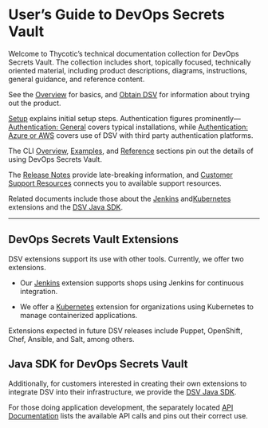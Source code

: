 ﻿[title]: # (Overview)
[tags]: # (,)
[priority]: # (1000)

# User’s Guide to DevOps Secrets Vault

Welcome to Thycotic’s technical documentation collection for DevOps Secrets Vault. The collection includes short, topically focused, technically oriented material, including product descriptions, diagrams, instructions, general guidance, and reference content.

See the [Overview](./01-overview/index.htm) for basics, and [Obtain DSV](./02-obtain/index.htm) for information about trying out the product.

[Setup](./03-setup/index.htm) explains initial setup steps. Authentication figures prominently— [Authentication: General](.\04-authent-gen\index.htm) covers typical installations, while [Authentication: Azure or AWS](.\05-authent-azure-aws\index.htm) covers use of DSV with third party authentication platforms.

The CLI [Overview](./06-cli-overview/index.htm), [Examples](./07-cli-examples/index.htm), and [Reference](./08-cli-ref/index.htm) sections pin out the details of using DevOps Secrets Vault.

The [Release Notes](./11-relnotes/index.htm) provide late-breaking information, and [Customer Support Resources](./12-cust-support/index.htm) connects you to available support resources.

Related documents include those about the [Jenkins](..\extensions\jenkins\index.htm) and[Kubernetes](..\extensions\kubernetes\index.htm) extensions and the [DSV Java SDK](..\extensions\dsv-javasdk\index.htm).

---

## DevOps Secrets Vault Extensions

DSV extensions support its use with other tools. Currently, we offer two extensions.

* Our [Jenkins](..\extensions\jenkins\index.htm) extension supports shops using Jenkins for continuous integration.

* We offer a [Kubernetes](..\extensions\kubernetes\index.htm) extension for organizations using Kubernetes to manage containerized applications.

Extensions expected in future DSV releases include Puppet, OpenShift, Chef, Ansible, and Salt, among others.

## Java SDK for DevOps Secrets Vault

Additionally, for customers interested in creating their own extensions to integrate DSV into their infrastructure, we provide the [DSV Java SDK](..\extensions\dsv-javasdk\index.htm).







For those doing application development, the separately located [API Documentation](https://api.secretsvaultcloud.com) lists the available API calls and pins out their correct use.
